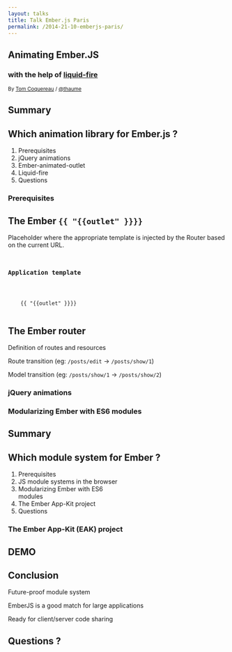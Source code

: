 ```yaml
---
layout: talks
title: Talk Ember.js Paris
permalink: /2014-21-10-emberjs-paris/
---
```


<section>
  <h1>Animating Ember.JS</h1>
  <h3>with the help of <a href="https://github.com/ef4/liquid-fire">liquid-fire</a></h3>
  <p>
    <small>By <a href="http://thau.me">Tom Coquereau</a> / <a href="http://twitter.com/thaume">@thaume</a></small>
  </p>
</section>

<section>
  <h1>Summary</h1>
  <h2>Which animation library for Ember.js ?</h2>
  <ol style="width: 50%;">
    <li>Prerequisites</li>
    <li>jQuery animations</li>
    <li>Ember-animated-outlet</li>
    <li>Liquid-fire</li>
    <li>Questions</li>
  </ol>
</section>

<section>
  <section>
    <h1>Prerequisites</h1>
  </section>

  <section>
    <h2>The Ember <code>{{ "{{outlet" }}}}</code></h2>
    <p>Placeholder where the appropriate template is injected by the Router based on the current URL.</p>

<pre><code data-trim contenteditable>
<h1>Application template</h1>

<div class="main">
    {{ "{{outlet" }}}}
</div>
</code></pre>

  </section>

  <section>
    <h2>The Ember router</h2>
    <p>Definition of routes and resources</p>
    <p>Route transition (eg: <code>/posts/edit</code> -> <code>/posts/show/1</code>)</p>
    <p>Model transition (eg: <code>/posts/show/1</code> -> <code>/posts/show/2</code>)</p>
  </section>
</section>

<section>
  <section>
    <h1>jQuery animations</h1>
  </section>
</section>

<section>
  <section>
    <h1>Modularizing Ember with ES6 modules</h1>
  </section>
</section>

<section>
  <h1>Summary</h1>
  <h2>Which module system for Ember ?</h2>
  <ol style="width: 50%;">
    <li>Prerequisites</li>
    <li>JS module systems in the browser</li>
    <li>Modularizing Ember with ES6 modules</li>
    <li>The Ember App-Kit project</li>
    <li>Questions</li>
  </ol>
</section>

<section>
  <section>
    <h1>The Ember App-Kit (EAK) project</h1>
  </section>
</section>

<section>
  <h1>DEMO</h1>
</section>

<section>
  <h1>Conclusion</h1>
  <p>Future-proof module system</p>
  <p>EmberJS is a good match for large applications</p>
  <p>Ready for client/server code sharing</p>
</section>

<section>
  <h1>Questions ?</h1>
</section>
